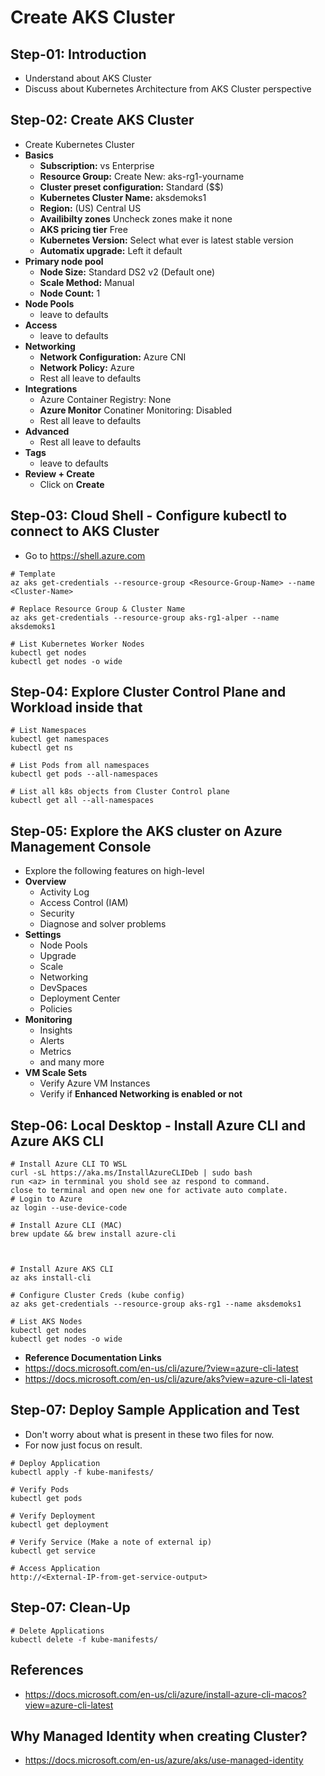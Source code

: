 

# Create AKS Cluster

## Step-01: Introduction
- Understand about AKS Cluster
- Discuss about Kubernetes Architecture from AKS Cluster perspective

## Step-02: Create AKS Cluster
- Create Kubernetes Cluster
- **Basics**
  - **Subscription:** vs Enterprise
  - **Resource Group:** Create New: aks-rg1-yourname
  - **Cluster preset configuration:** Standard ($$)
  - **Kubernetes Cluster Name:** aksdemoks1
  - **Region:** (US) Central US
  - **Availibilty zones** Uncheck zones make it none
  - **AKS pricing tier** Free
  - **Kubernetes Version:** Select what ever is latest stable version
  - **Automatix upgrade:** Left it default   
- **Primary node pool**
  - **Node Size:** Standard DS2 v2 (Default one)
  - **Scale Method:** Manual
  - **Node Count:** 1
- **Node Pools**
  - leave to defaults
- **Access**
  - leave to defaults
- **Networking**
  - **Network Configuration:** Azure CNI
  - **Network Policy:** Azure
  - Rest all leave to defaults
- **Integrations**
  - Azure Container Registry: None
  - **Azure Monitor**
    Conatiner Monitoring: Disabled
  - Rest all leave to defaults
- **Advanced**
  - Rest all leave to defaults
- **Tags**
  - leave to defaults
- **Review + Create**
  - Click on **Create**


## Step-03: Cloud Shell - Configure kubectl to connect to AKS Cluster
- Go to https://shell.azure.com
```
# Template
az aks get-credentials --resource-group <Resource-Group-Name> --name <Cluster-Name>

# Replace Resource Group & Cluster Name
az aks get-credentials --resource-group aks-rg1-alper --name aksdemoks1

# List Kubernetes Worker Nodes
kubectl get nodes 
kubectl get nodes -o wide
```

## Step-04: Explore Cluster Control Plane and Workload inside that
```
# List Namespaces
kubectl get namespaces
kubectl get ns

# List Pods from all namespaces
kubectl get pods --all-namespaces

# List all k8s objects from Cluster Control plane
kubectl get all --all-namespaces
```

## Step-05: Explore the AKS cluster on Azure Management Console
- Explore the following features on high-level
- **Overview**
  - Activity Log
  - Access Control (IAM)
  - Security
  - Diagnose and solver problems
- **Settings**
  - Node Pools
  - Upgrade
  - Scale
  - Networking
  - DevSpaces
  - Deployment Center
  - Policies
- **Monitoring**
  - Insights
  - Alerts
  - Metrics
  - and many more 
- **VM Scale Sets**
  - Verify Azure VM Instances
  - Verify if **Enhanced Networking is enabled or not**  



## Step-06: Local Desktop - Install Azure CLI and Azure AKS CLI
```
# Install Azure CLI TO WSL
curl -sL https://aka.ms/InstallAzureCLIDeb | sudo bash
run <az> in ternminal you shold see az respond to command.
close to terminal and open new one for activate auto complate.
# Login to Azure
az login --use-device-code

# Install Azure CLI (MAC)
brew update && brew install azure-cli



# Install Azure AKS CLI
az aks install-cli

# Configure Cluster Creds (kube config)
az aks get-credentials --resource-group aks-rg1 --name aksdemoks1

# List AKS Nodes
kubectl get nodes 
kubectl get nodes -o wide
```
- **Reference Documentation Links**
- https://docs.microsoft.com/en-us/cli/azure/?view=azure-cli-latest
- https://docs.microsoft.com/en-us/cli/azure/aks?view=azure-cli-latest

## Step-07: Deploy Sample Application and Test
- Don't worry about what is present in these two files for now. 
- For now just focus on result. 
```
# Deploy Application
kubectl apply -f kube-manifests/

# Verify Pods
kubectl get pods

# Verify Deployment
kubectl get deployment

# Verify Service (Make a note of external ip)
kubectl get service

# Access Application
http://<External-IP-from-get-service-output>
```

## Step-07: Clean-Up
```
# Delete Applications
kubectl delete -f kube-manifests/
```

## References
- https://docs.microsoft.com/en-us/cli/azure/install-azure-cli-macos?view=azure-cli-latest

## Why Managed Identity when creating Cluster?
- https://docs.microsoft.com/en-us/azure/aks/use-managed-identity
